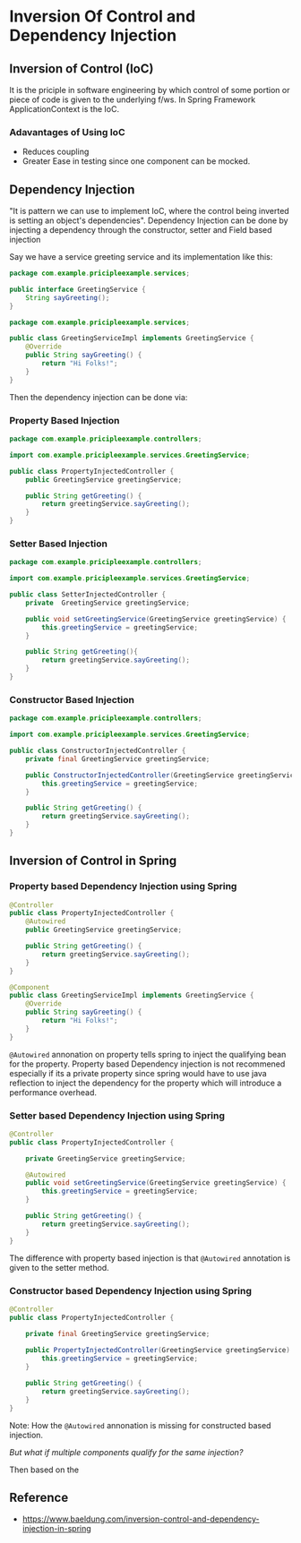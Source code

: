 # Inversion Of Control and Dependency Injection

## Inversion of Control (IoC)

It is the priciple in software engineering by which control of some portion or piece of code is given to the underlying f/ws.
In Spring Framework ApplicationContext is the IoC.

### Adavantages of Using IoC

* Reduces coupling
* Greater Ease in testing since one component can be mocked.

## Dependency Injection

"It is pattern we can use to implement IoC, where the control being inverted is setting an object's dependencies". Dependency Injection can be done by injecting a dependency through the constructor, setter and Field based injection

Say we have a service greeting service and its implementation like this:
```java
package com.example.pricipleexample.services;

public interface GreetingService {
    String sayGreeting();
}
```

```java
package com.example.pricipleexample.services;

public class GreetingServiceImpl implements GreetingService {
    @Override
    public String sayGreeting() {
        return "Hi Folks!";
    }
}
```

Then the dependency injection can be done via:

### Property Based Injection

```java
package com.example.pricipleexample.controllers;

import com.example.pricipleexample.services.GreetingService;

public class PropertyInjectedController {
    public GreetingService greetingService;

    public String getGreeting() {
        return greetingService.sayGreeting();
    }
}

```

### Setter Based Injection

```java
package com.example.pricipleexample.controllers;

import com.example.pricipleexample.services.GreetingService;

public class SetterInjectedController {
    private  GreetingService greetingService;

    public void setGreetingService(GreetingService greetingService) {
        this.greetingService = greetingService;
    }

    public String getGreeting(){
        return greetingService.sayGreeting();
    }
}
```

### Constructor Based Injection

```java
package com.example.pricipleexample.controllers;

import com.example.pricipleexample.services.GreetingService;

public class ConstructorInjectedController {
    private final GreetingService greetingService;

    public ConstructorInjectedController(GreetingService greetingService) {
        this.greetingService = greetingService;
    }

    public String getGreeting() {
        return greetingService.sayGreeting();
    }
}

```

## Inversion of Control in Spring

### Property based Dependency Injection using Spring

```java
@Controller
public class PropertyInjectedController {
    @Autowired
    public GreetingService greetingService;

    public String getGreeting() {
        return greetingService.sayGreeting();
    }
}
```

```java
@Component
public class GreetingServiceImpl implements GreetingService {
    @Override
    public String sayGreeting() {
        return "Hi Folks!";
    }
}
```

```@Autowired``` annonation on property tells spring to inject the qualifying bean for the property. Property based Dependency injection is not recommened especially if its a private property since spring would have to use java reflection to inject the dependency for the property which will introduce a performance overhead.

### Setter based Dependency Injection using Spring

```java
@Controller
public class PropertyInjectedController {

    private GreetingService greetingService;

    @Autowired
    public void setGreetingService(GreetingService greetingService) {
        this.greetingService = greetingService;
    }

    public String getGreeting() {
        return greetingService.sayGreeting();
    }
}
```

The difference with property based injection is that ```@Autowired``` annotation is given to the setter method.

### Constructor based Dependency Injection using Spring

```java
@Controller
public class PropertyInjectedController {

    private final GreetingService greetingService;
    
    public PropertyInjectedController(GreetingService greetingService) {
        this.greetingService = greetingService;
    }

    public String getGreeting() {
        return greetingService.sayGreeting();
    }
}
```
Note: How the ```@Autowired``` annonation is missing for constructed based injection.

<em> But what if multiple components qualify for the same injection?</em>

Then based on the 

## Reference

* <https://www.baeldung.com/inversion-control-and-dependency-injection-in-spring>
